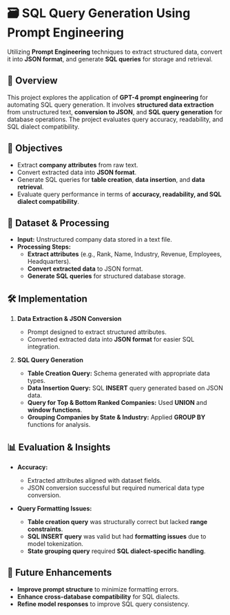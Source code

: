 # 🗃️ SQL Query Generation Using Prompt Engineering

Utilizing **Prompt Engineering** techniques to extract structured data, convert it into **JSON format**, and generate **SQL queries** for storage and retrieval.

## 📌 Overview

This project explores the application of **GPT-4 prompt engineering** for automating SQL query generation. It involves **structured data extraction** from unstructured text, **conversion to JSON**, and **SQL query generation** for database operations. The project evaluates query accuracy, readability, and SQL dialect compatibility.

## 🎯 Objectives

- Extract **company attributes** from raw text.
- Convert extracted data into **JSON format**.
- Generate SQL queries for **table creation**, **data insertion**, and **data retrieval**.
- Evaluate query performance in terms of **accuracy, readability, and SQL dialect compatibility**.

## 📂 Dataset & Processing

- **Input:** Unstructured company data stored in a text file.
- **Processing Steps:**
  - **Extract attributes** (e.g., Rank, Name, Industry, Revenue, Employees, Headquarters).
  - **Convert extracted data** to JSON format.
  - **Generate SQL queries** for structured database storage.

## 🛠️ Implementation

1. **Data Extraction & JSON Conversion**
   - Prompt designed to extract structured attributes.
   - Converted extracted data into **JSON format** for easier SQL integration.

2. **SQL Query Generation**
   - **Table Creation Query:** Schema generated with appropriate data types.
   - **Data Insertion Query:** SQL **INSERT** query generated based on JSON data.
   - **Query for Top & Bottom Ranked Companies:** Used **UNION** and **window functions**.
   - **Grouping Companies by State & Industry:** Applied **GROUP BY** functions for analysis.

## 📊 Evaluation & Insights

- **Accuracy:**
  - Extracted attributes aligned with dataset fields.
  - JSON conversion successful but required numerical data type conversion.

- **Query Formatting Issues:**
  - **Table creation query** was structurally correct but lacked **range constraints**.
  - **SQL INSERT query** was valid but had **formatting issues** due to model tokenization.
  - **State grouping query** required **SQL dialect-specific handling**.

## 📌 Future Enhancements

- **Improve prompt structure** to minimize formatting errors.
- **Enhance cross-database compatibility** for SQL dialects.
- **Refine model responses** to improve SQL query consistency.

